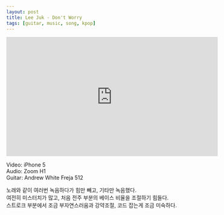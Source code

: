```yaml
---
layout: post
title: Lee Juk - Don't Worry
tags: [guitar, music, song, kpop]
---
```


<iframe width="560" height="315" src="https://www.youtube.com/embed/Tv9TEU2MjE4" frameborder="0" allowfullscreen></iframe><br/>

Video: iPhone 5  
Audio: Zoom H1  
Guitar: Andrew White Freja 512  

노래와 같이 여러번 녹음하다가 힘만 빼고, 기타만 녹음했다.  
여전히 미스터치가 많고, 처음 전주 부분의 베이스 비율을 조절하기 힘들다.  
스트로크 부분에서 조금 부자연스러움과 강약조절, 코드 잡는게 조금 미숙하다.  